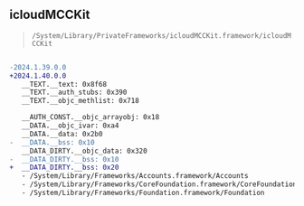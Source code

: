 ## icloudMCCKit

> `/System/Library/PrivateFrameworks/icloudMCCKit.framework/icloudMCCKit`

```diff

-2024.1.39.0.0
+2024.1.40.0.0
   __TEXT.__text: 0x8f68
   __TEXT.__auth_stubs: 0x390
   __TEXT.__objc_methlist: 0x718

   __AUTH_CONST.__objc_arrayobj: 0x18
   __DATA.__objc_ivar: 0xa4
   __DATA.__data: 0x2b0
-  __DATA.__bss: 0x10
   __DATA_DIRTY.__objc_data: 0x320
-  __DATA_DIRTY.__bss: 0x10
+  __DATA_DIRTY.__bss: 0x20
   - /System/Library/Frameworks/Accounts.framework/Accounts
   - /System/Library/Frameworks/CoreFoundation.framework/CoreFoundation
   - /System/Library/Frameworks/Foundation.framework/Foundation

```
